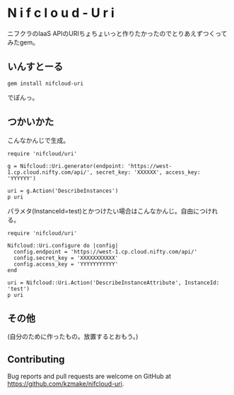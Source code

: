 # N i f c l o u d - U r i

ニフクラのIaaS APIのURIちょちょいっと作りたかったのでとりあえずつくってみたgem。

## いんすとーる

```
gem install nifcloud-uri
```
でぽんっ。

## つかいかた

こんなかんじで生成。
```
require 'nifcloud/uri'

g = Nifcloud::Uri.generator(endpoint: 'https://west-1.cp.cloud.nifty.com/api/', secret_key: 'XXXXXX', access_key: 'YYYYYY')

uri = g.Action('DescribeInstances')
p uri
```
パラメタ(InstanceId=test)とかつけたい場合はこんなかんじ。自由につけれる。
```
require 'nifcloud/uri'

Nifcloud::Uri.configure do |config|
  config.endpoint = 'https://west-1.cp.cloud.nifty.com/api/'
  config.secret_key = 'XXXXXXXXXXX'
  config.access_key = 'YYYYYYYYYYY'
end

uri = Nifcloud::Uri.Action('DescribeInstanceAttribute', InstanceId: 'test')
p uri
```

## その他
(自分のために作ったもの。放置するとおもう。)

## Contributing

Bug reports and pull requests are welcome on GitHub at https://github.com/kzmake/nifcloud-uri.
